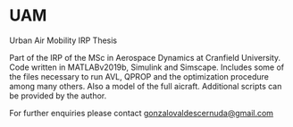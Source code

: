 # UAM
Urban Air Mobility IRP Thesis

Part of the IRP of the MSc in Aerospace Dynamics at Cranfield University. Code written in MATLABv2019b, Simulink and Simscape.
Includes some of the files necessary to run AVL, QPROP and the optimization procedure among many others. Also a model of the full aicraft. Additional scripts can be provided by the author.

For further enquiries please contact gonzalovaldescernuda@gmail.com 
